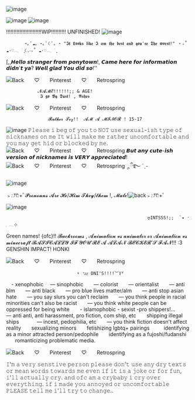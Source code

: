 
  ![image](https://github.com/Dustyyxb/HaLoser/assets/153450745/51b113e9-6842-48f0-a9e0-6253eb165f5e)
     


 ![image](https://github.com/Dustyyxb/HaLoser/assets/153450745/a4edded5-6147-473c-86f5-c5a2b7da81f5)
                                          ![image](https://github.com/Dustyyxb/HaLoser/assets/153450745/ae4c7734-990b-49ac-9837-76d2cab65da1)

!!!!!!!!!!!!!!!!!!!!!!!!WIP!!!!!!!!!! UNFINISHED!
    ![image](https://github.com/Dustyyxb/HaLoser/assets/153450745/69940ce6-128b-4493-81b5-89430d4e8fa7)




           ⋆｡ ﾟ☁︎｡ ⋆｡ ﾟ☾ ﾟ｡ ⋆ "𝕴𝖙 𝕷𝖔𝖔𝖐𝖘 𝖑𝖎𝖐𝖊 𝕴 𝖆𝖒 𝖙𝖍𝖊 𝖇𝖊𝖘𝖙 𝖆𝖓𝖉 𝖞𝖔𝖚'𝖗𝖊 𝕿𝖍𝖊 𝖜𝖔𝖗𝖘𝖙!" ‧₊˚ ☁️⋅♡𓂃 ࣪ ִֶָ☾.‧₊˚ ☁️⋅♡𓂃 ࣪ ִֶָ   







   [,,𝙃𝙚𝙡𝙡𝙤 𝙨𝙩𝙧𝙖𝙣𝙜𝙚𝙧 𝙛𝙧𝙤𝙢 𝙥𝙤𝙣𝙮𝙩𝙤𝙬𝙣!, 𝘾𝙖𝙢𝙚 𝙝𝙚𝙧𝙚 𝙛𝙤𝙧 𝙞𝙣𝙛𝙤𝙧𝙢𝙖𝙩𝙞𝙤𝙣 𝙙𝙞𝙙𝙣'𝙩 𝙮𝙖? 𝙒𝙚𝙡𝙡 𝙜𝙡𝙖𝙙 𝙔𝙤𝙪 𝙙𝙞𝙙 𝙨𝙤!''


  ![Back　　♡　　Pinterest　　♡　　Retrospring](https://github.com/Dustyyxb/HaLoser/assets/153450745/1ce727b3-de31-4fec-bd55-eb99e176c6a8)


                𝓝𝓐𝓜𝓔!!!!!!;; & AGE!
                 𝕴 𝖌𝖔 𝕭𝖞 𝕯𝖚𝖘𝖙! , 𝕬𝖘𝖍𝖊𝖘 

![Back　　♡　　Pinterest　　♡　　Retrospring](https://github.com/Dustyyxb/HaLoser/assets/153450745/60a76354-976a-4742-822b-f1ab3e0d2678)
              
                    𝓡𝓪𝓽𝓱𝓮𝓻 𝓣𝓸𝔃!!  𝓐𝓜 𝓐 𝓜𝓘𝓝𝓞𝓡 ! 15-17

![image](https://github.com/Dustyyxb/HaLoser/assets/153450745/284abe7c-7076-424d-806a-c720aaa380a4)
𝙿𝚕𝚎𝚊𝚜𝚎 𝚒 𝚋𝚎𝚐 𝚘𝚏 𝚢𝚘𝚞 𝚝𝚘 𝙽𝙾𝚃 𝚞𝚜𝚎 𝚜𝚎𝚡𝚞𝚊𝚕-𝚒𝚜𝚑 𝚝𝚢𝚙𝚎 𝚘𝚏 𝚗𝚒𝚌𝚔𝚗𝚊𝚖𝚎𝚜 𝚘𝚗 𝚖𝚎 𝙸𝚝 𝚠𝚒𝚕𝚕 𝚖𝚊𝚔𝚎 𝚖𝚎 𝚛𝚊𝚝𝚑𝚎𝚛 𝚞𝚗𝚌𝚘𝚖𝚏𝚘𝚛𝚝𝚊𝚋𝚕𝚎 𝚊𝚗𝚍 𝚢𝚘𝚞 𝚖𝚊𝚢 𝚐𝚎𝚝 𝚑𝚒𝚍 𝚘𝚛 𝚋𝚕𝚘𝚌𝚔𝚎𝚍 𝚋𝚢 𝚖𝚎.![Back　　♡　　Pinterest　　♡　　Retrospring](https://github.com/Dustyyxb/HaLoser/assets/153450745/b7cf5af9-4377-4d53-bf26-8d38d2570a2b)
𝘽𝙪𝙩 𝙖𝙣𝙮 𝙘𝙪𝙩𝙚-𝙞𝙨𝙝 𝙫𝙚𝙧𝙨𝙞𝙤𝙣 𝙤𝙛 𝙣𝙞𝙘𝙠𝙣𝙖𝙢𝙚𝙨 𝙞𝙨 𝙑𝙀𝙍𝙔 𝙖𝙥𝙥𝙧𝙚𝙘𝙞𝙖𝙩𝙚𝙙!![Back　　♡　　Pinterest　　♡　　Retrospring](https://github.com/Dustyyxb/HaLoser/assets/153450745/be0f47fb-ecc4-4339-b986-8de7033329d6)ೄྀ࿐ ˊˎ-


   

![image](https://github.com/Dustyyxb/HaLoser/assets/153450745/6d6322bb-e03d-4979-9341-e86babce16d7)

 ﹥*:ꔫ:*+ﾟ𝓟𝓻𝓸𝓷𝓸𝓾𝓷𝓼 𝓐𝓻𝓮 𝓗𝓮/𝓗𝓲𝓶 𝓣𝓱𝓮𝔂/𝓽𝓱𝓮𝓶 !, 𝓜𝓪𝓵𝓮!![back](https://github.com/Dustyyxb/HaLoser/assets/153450745/19c8d0b0-5228-4c21-9cc2-8cd0ccae186a)﹥*:ꔫ:*+ﾟ

 ![image](https://github.com/Dustyyxb/HaLoser/assets/153450745/11d1de49-5e04-41cc-be5c-575bfed6840a)

                                                          ღINTSSS!;;  `✦ ˑ ִֶ 𓂃⊹
                    

  
  Green names! {ofc}!! 
           𝓑𝓪𝓬𝓴𝓻𝓸𝓸𝓶𝓼 ,
                    𝓐𝓷𝓲𝓶𝓪𝓽𝓲𝓸𝓷 𝓿𝓼 𝓪𝓷𝓲𝓶𝓪𝓽𝓸𝓻
                              𝓸𝓻 𝓐𝓷𝓲𝓶𝓪𝓽𝓲𝓸𝓷 𝓿𝓼 𝓶𝓲𝓷𝓮𝓬𝓻𝓪𝓯𝓽
                                  𝓑𝓐𝓢𝓘𝓒𝓐𝓛𝓛𝓨 𝓘𝓕 𝓨𝓞𝓤'𝓡𝓔 𝓐 𝓐𝓛𝓐𝓝 𝓑𝓔𝓒𝓚𝓔𝓡'𝓢 𝓕𝓐𝓝!!! :3 GENSHIN IMPACT! HONKI



![Back　　♡　　Pinterest　　♡　　Retrospring](https://github.com/Dustyyxb/HaLoser/assets/153450745/fafc5142-296b-4374-96d8-d98fa2d4d17b)


                               ⍣ ೋ DNI'S!!!!︶꒦꒷
⠀                                        - xenophobic
⠀                                          — sinophobic
⠀⠀                                           — colorist
⠀⠀                                          — orientalist
⠀                                             ⠀— anti blm
⠀                                            ⠀— anti black
⠀                                        ⠀— pro blue lives matter/alm
⠀                                       ⠀— anti stop asian hate
⠀                                 ⠀— you say slurs you can't reclaim
⠀⠀                        — you think people in racial minorities can't also be racist
⠀⠀                       — you think white people can be oppressed for being white
⠀                                          ⠀- islamophobic
                                                -  sexist
                                             -pro shippers!...
⠀⠀                       — anti anti, anti harassment, pro fiction, com ship, etc
⠀                               ⠀shipping illegal ships
⠀⠀                           ⠀⠀— incest, pedophilia, etc
⠀                     ⠀— you think fiction doesn't affect reality
⠀                  ⠀sexualizing minors
⠀                    ⠀fetishizing lgbtq+ pairings
⠀⠀               ⠀identifying as a minor attracted person/pedophile
⠀⠀                    identifying as a fujoshi/fudanshi
⠀                   ⠀romanticizing problematic media.

![Back　　♡　　Pinterest　　♡　　Retrospring](https://github.com/Dustyyxb/HaLoser/assets/153450745/71937ed9-c864-449a-b7bf-49f0139f728b)

 𝙸'𝚖 𝚊 𝚟𝚎𝚛𝚢 𝚜𝚎𝚗𝚜𝚝𝚒𝚟𝚎 𝚙𝚎𝚛𝚜𝚘𝚗 𝚙𝚕𝚎𝚊𝚜𝚎 𝚍𝚘𝚗'𝚝 𝚞𝚜𝚎 𝚊𝚗𝚢 𝚍𝚛𝚢 𝚝𝚎𝚡𝚝𝚜 𝚘𝚛 𝚖𝚎𝚊𝚗 𝚠𝚘𝚛𝚍𝚜 𝚝𝚘𝚠𝚊𝚛𝚍𝚜 𝚖𝚎 𝚎𝚟𝚎𝚗 𝚒𝚏 𝚒𝚝 𝚒𝚜 𝚊 𝚓𝚘𝚔𝚎 𝚘𝚛 𝚏𝚘𝚛 𝚏𝚞𝚗, 𝚒'𝚕𝚕 𝚊𝚌𝚝𝚞𝚊𝚕𝚕𝚢 𝚌𝚛𝚢. 
 𝚊𝚗𝚍 𝚘𝚏𝚌 𝚊𝚖 𝚊 𝚌𝚛𝚢𝚋𝚊𝚋𝚢 𝚒 𝚌𝚛𝚢 𝚘𝚟𝚎𝚛 𝚎𝚟𝚎𝚛𝚢𝚝𝚑𝚒𝚗𝚐.  𝚒𝚏 𝚒 𝚖𝚊𝚍𝚎 𝚢𝚘𝚞 𝚊𝚗𝚗𝚘𝚢𝚎𝚍 𝚘𝚛 𝚞𝚗𝚌𝚘𝚖𝚏𝚘𝚛𝚝𝚊𝚋𝚕𝚎 𝙿𝙻𝙴𝙰𝚂𝙴 𝚝𝚎𝚕𝚕 𝚖𝚎 𝚒'𝚕𝚕 𝚝𝚛𝚢 𝚝𝚘 𝚌𝚑𝚊𝚗𝚐𝚎..
